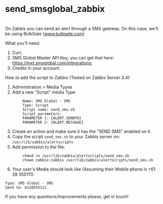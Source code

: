 #
# send_smsglobal_zabbix
#

On Zabbix you can send an alert through a SMS gateway. On this case, we'll be using BulkGate (www.bulkgate.com)

What you'll need:

1. Curl;
2. SMS Global Master API Key; you can get that here: https://mxt.smsglobal.com/integrations;
3. Credits in your account.

How to add the script to Zabbix (Tested on Zabbix Server 3.4):

1. Administration > Media Types
2. Add a new "Script" media Type
```
		Name: SMS Global - SMS
		Type: Script
		Script name: send_sms.sh
		Script parameters:
		PARAMETER 1: {ALERT.SENDTO}
		PARAMETER 2: {ALERT.MESSAGE}
```

3. Create an action and make sure it has the "SEND SMS" enabled on it.
4. Copy the script `send_sms.sh` to your Zabbix server on: `/usr/lib/zabbix/alertscripts`
5. Add permission to the file:
```
		chmod +x /usr/lib/zabbix/alertscripts/send_sms.sh
		chown zabbix:zabbix /usr/lib/zabbix/alertscripts/send_sms.sh
```

6. Your user's Media should look like (Assuming their Mobile phone is +61 28 555111):
```
Type: SMS Global - SMS
Send to: 6128555111
```

If you have any questions/improvements please, get in touch!
